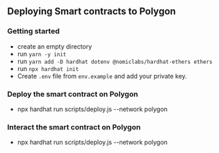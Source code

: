 ## Deploying Smart contracts to Polygon

### Getting started
* create an empty directory
* run `yarn -y init`
* run `yarn add -D hardhat dotenv @nomiclabs/hardhat-ethers ethers`
* run `npx hardhat init`
* Create `.env` file from `env.example` and add your private key.


### Deploy the smart contract on Polygon
* npx hardhat run scripts/deploy.js --network polygon


### Interact the smart contract on Polygon
* npx hardhat run scripts/deploy.js --network polygon
